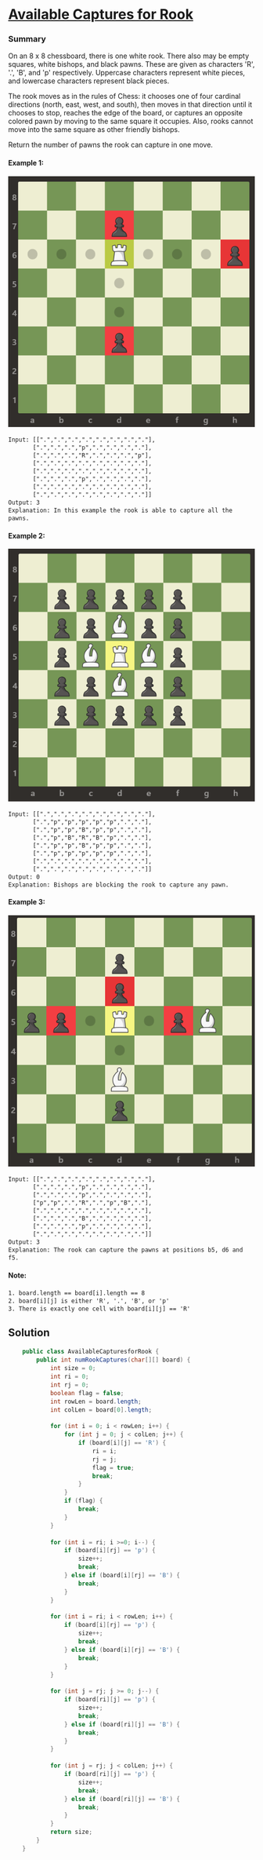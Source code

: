 # [Available Captures for Rook](https://leetcode.com/problems/available-captures-for-rook/)
### Summary 
On an 8 x 8 chessboard, there is one white rook.
There also may be empty squares, white bishops, and black pawns.
These are given as characters 'R', '.', 'B', and 'p' respectively.
Uppercase characters represent white pieces,
and lowercase characters represent black pieces.  

The rook moves as in the rules of Chess: it chooses one of four cardinal directions (north, east, west, and south), then moves in that direction until it chooses to stop, reaches the edge of the board, or captures an opposite colored pawn by moving to the same square it occupies.  Also, rooks cannot move into the same square as other friendly bishops.  

Return the number of pawns the rook can capture in one move.

#### Example 1:

![](img/Available_Captures_for_Rook1.png)

    Input: [[".",".",".",".",".",".",".","."],  
           [".",".",".","p",".",".",".","."],  
           [".",".",".","R",".",".",".","p"],  
           [".",".",".",".",".",".",".","."],  
           [".",".",".",".",".",".",".","."],  
           [".",".",".","p",".",".",".","."],  
           [".",".",".",".",".",".",".","."],  
           [".",".",".",".",".",".",".","."]]
    Output: 3
    Explanation: In this example the rook is able to capture all the pawns.

#### Example 2:

![](img/Available_Captures_for_Rook2.png)

    Input: [[".",".",".",".",".",".",".","."],  
           [".","p","p","p","p","p",".","."],  
           [".","p","p","B","p","p",".","."],  
           [".","p","B","R","B","p",".","."],  
           [".","p","p","B","p","p",".","."],  
           [".","p","p","p","p","p",".","."],  
           [".",".",".",".",".",".",".","."],  
           [".",".",".",".",".",".",".","."]]
    Output: 0
    Explanation: Bishops are blocking the rook to capture any pawn.  

#### Example 3:

![](img/Available_Captures_for_Rook3.png)

    Input: [[".",".",".",".",".",".",".","."],  
           [".",".",".","p",".",".",".","."],  
           [".",".",".","p",".",".",".","."],  
           ["p","p",".","R",".","p","B","."],  
           [".",".",".",".",".",".",".","."],  
           [".",".",".","B",".",".",".","."],  
           [".",".",".","p",".",".",".","."],  
           [".",".",".",".",".",".",".","."]]
    Output: 3
    Explanation: The rook can capture the pawns at positions b5, d6 and f5.

#### Note:  
    1. board.length == board[i].length == 8
    2. board[i][j] is either 'R', '.', 'B', or 'p'
    3. There is exactly one cell with board[i][j] == 'R'


## Solution   
```java
    public class AvailableCapturesforRook {
        public int numRookCaptures(char[][] board) {
            int size = 0;
            int ri = 0;
            int rj = 0;
            boolean flag = false;
            int rowLen = board.length;
            int colLen = board[0].length;
    
            for (int i = 0; i < rowLen; i++) {
                for (int j = 0; j < colLen; j++) {
                    if (board[i][j] == 'R') {
                        ri = i;
                        rj = j;
                        flag = true;
                        break;
                    }
                }
                if (flag) {
                    break;
                }
            }
    
            for (int i = ri; i >=0; i--) {
                if (board[i][rj] == 'p') {
                    size++;
                    break;
                } else if (board[i][rj] == 'B') {
                    break;
                }
            }
    
            for (int i = ri; i < rowLen; i++) {
                if (board[i][rj] == 'p') {
                    size++;
                    break;
                } else if (board[i][rj] == 'B') {
                    break;
                }
            }
    
            for (int j = rj; j >= 0; j--) {
                if (board[ri][j] == 'p') {
                    size++;
                    break;
                } else if (board[ri][j] == 'B') {
                    break;
                }
            }
    
            for (int j = rj; j < colLen; j++) {
                if (board[ri][j] == 'p') {
                    size++;
                    break;
                } else if (board[ri][j] == 'B') {
                    break;
                }
            }
            return size;
        }
    }
```  



